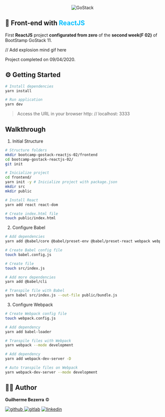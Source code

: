 <p align="center">
    <img alt="GoStack" src="https://ap.imagensbrasil.org/images/2020/04/09/banner-bootcamp-gostack-11.png" />
</p>

## :rocket: Front-end with <span style="color:deepskyblue;">ReactJS</span>

First **ReactJS** project **configurated from zero** of the **second week(F 02)** of BootStamp GoStack 11.

// Add explosion mind gif here 

Project completed on 09/04/2020.

## :gear: Getting Started

```Bash
# Install dependencies
yarn install

# Run application
yarn dev
```
> Access the URL in your browser http: // localhost: 3333


## Walkthrough

1. Initial Structure
```Bash
# Structure folders
mkdir bootcamp-gostack-reactjs-02/frontend
cd bootcamp-gostack-reactjs-02/
git init

# Inicialize project
cd frontend/
yarn init -y # Inicialize project with package.json
mkdir src
mkdir public

# Install React
yarn add react react-dom

# Create index.html file
touch public/index.html 
```

2. Configure Babel
```Bash
# Add dependencies
yarn add @babel/core @babel/preset-env @babel/preset-react webpack webpack-cli

# Create Babel config file
touch babel.config.js

# Create file
touch src/index.js

# Add more dependencies
yarn add @babel/cli

# Transpile file with Babel
yarn babel src/index.js --out-file public/bundle.js
``` 

3. Configure Webpack
```Bash
# Create Webpack config file
touch webpack.config.js

# Add dependency
yarn add babel-loader

# Transpile files with Webpack
yarn webpack --mode development

# Add dependency
yarn add webpack-dev-server -D

# Auto transpile files on Webpack
yarn webpack-dev-server --mode development
```

## :man_astronaut: Author

**Guilherme Bezerra** ©️

[![github](http://ap.imagensbrasil.org/images/2018/12/10/github-logo-1.png) ](http://www.github.com/gbdsantos)
[![gitlab](http://ap.imagensbrasil.org/images/2018/12/10/gitlab-32.png)](https://gitlab.com/gbdsantos1)
[![linkedin](http://ap.imagensbrasil.org/images/2018/12/10/linkedin-1.png)](https://www.linkedin.com/in/gbdsantos/)